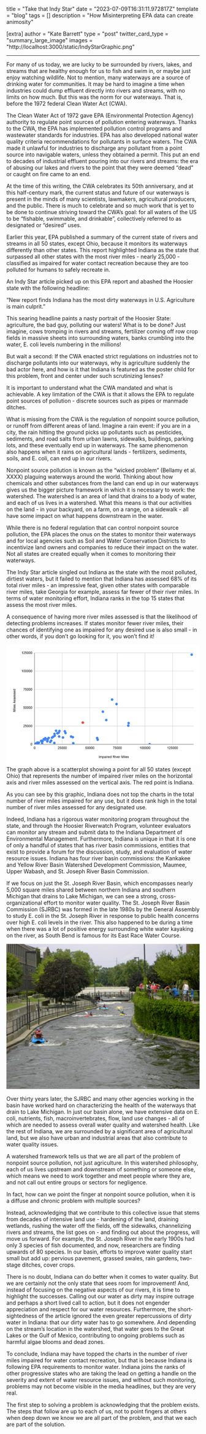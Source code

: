 title = "Take that Indy Star"
date = "2023-07-09T16:31:11.972817Z"
template = "blog"
tags = []
description = "How Misinterpreting EPA data can create animosity"

[extra]
author = "Kate Barrett"
type = "post"
twitter_card_type = "summary_large_image" 
images = "http://localhost:3000/static/IndyStarGraphic.png"

---

<!-- Ideally, for SEO there should be an image after the first paragraph or two -->

For many of us today, we are lucky to be surrounded by rivers, lakes, and streams that are healthy enough for us to fish and swim in, or maybe just enjoy watching wildlife. Not to mention, many waterways are a source of drinking water for communities. It may be hard to imagine a time when industries could dump effluent directly into rivers and streams, with no limits on how much. But this was the norm for our waterways. That is, before the 1972 federal Clean Water Act (CWA).

The Clean Water Act of 1972 gave EPA (Environmental Protection Agency) authority to regulate point sources of pollution entering waterways. Thanks to the CWA, the EPA has implemented pollution control programs and wastewater standards for industries. EPA has also developed national water quality criteria recommendations for pollutants in surface waters. The CWA made it unlawful for industries to discharge any pollutant from a point source into navigable waters, unless they obtained a permit. This put an end to decades of industrial effluent pouring into our rivers and streams: the era of abusing our lakes and rivers to the point that they were deemed “dead” or caught on fire came to an end.

At the time of this writing, the CWA celebrates its 50th anniversary, and at this half-century mark, the current status and future of our waterways is present in the minds of many scientists, lawmakers, agricultural producers, and the public. There is much to celebrate and so much work that is yet to be done to continue striving toward the CWA’s goal: for all waters of the US to be “fishable, swimmable, and drinkable”, collectively referred to as designated or “desired” uses. 

Earlier this year, EPA published a summary of the current state of rivers and streams in all 50 states, except Ohio, because it monitors its waterways differently than other states. This report highlighted Indiana as the state that surpassed all other states with the most river miles - nearly 25,000 -  classified as impaired for water contact recreation because they are too polluted for humans to safely recreate in. 

An Indy Star article picked up on this EPA report and abashed the Hoosier state with the following headline:

“New report finds Indiana has the most dirty waterways in U.S. Agriculture is main culprit.”

This searing headline paints a nasty portrait of the Hoosier State: agriculture, the bad guy, polluting our waters! What is to be done? Just imagine, cows tromping in rivers and streams, fertilizer coming off row crop fields in massive sheets into surrounding waters, banks crumbling into the water, E. coli levels numbering in the millions!

But wait a second: If the CWA enacted strict regulations on industries not to discharge pollutants into our waterways, why is agriculture suddenly the bad actor here, and how is it that Indiana is featured as the poster child for this problem, front and center under such scrutinizing lenses? 

It is important to understand what the CWA mandated and what is achievable. A key limitation of the CWA is that it allows the EPA to regulate point sources of pollution - discrete sources such as pipes or manmade ditches. 

What is missing from the CWA is the regulation of nonpoint source pollution, or runoff from different areas of land. Imagine a rain event: if you are in a city, the rain hitting the ground picks up pollutants such as pesticides, sediments, and road salts from urban lawns, sidewalks, buildings, parking lots, and these eventually end up in waterways. The same phenomenon also happens when it rains on agricultural lands - fertilizers, sediments, soils, and E. coli, can end up in our rivers.

Nonpoint source pollution is known as the “wicked problem” (Bellamy et al. XXXX) plaguing waterways around the world. Thinking about how chemicals and other substances from the land can end up in our waterways gives us the bigger picture framework in which it is necessary to work: the watershed. The watershed is an area of land that drains to a body of water, and each of us lives in a watershed. What this means is that our activities on the land - in your backyard, on a farm, on a range, on a sidewalk - all have some impact on what happens downstream in the water.

While there is no federal regulation that can control nonpoint source pollution, the EPA places the onus on the states to monitor their waterways and for local agencies such as Soil and Water Conservation Districts to incentivize land owners and companies to reduce their impact on the water. Not all states are created equally when it comes to monitoring their waterways.

The Indy Star article singled out Indiana as the state with the most polluted, dirtiest waters, but it failed to mention that Indiana has assessed 68% of its total river miles - an impressive feat, given other states with comparable river miles, take Georgia for example, assess far fewer of their river miles. In terms of water monitoring effort, Indiana ranks in the top 15 states that assess the most river miles.

A consequence of having more river miles assessed is that the likelihood of detecting problems increases. If states monitor fewer river miles, their chances of identifying one as impaired for any desired use is also small - in other words, if you don’t go looking for it, you won’t find it!

![Relationship between river miles assessed and river miles impaired](/static/IndyStarGraphic.png)
The graph above is a scatterplot showing a point for all 50 states (except Ohio) that represents the number of impaired river miles on the horizontal axis and river miles assessed on the vertical axis. The red point is Indiana. 

As you can see by this graphic, Indiana does not top the charts in the total number of river miles impaired for any use, but it does rank high in the total number of river miles assessed for any designated use.

Indeed, Indiana has a rigorous water monitoring program throughout the state, and through the Hoosier Riverwatch Program, volunteer evaluators can monitor any stream and submit data to the Indiana Department of Environmental Management. Furthermore, Indiana is unique in that it is one of only a handful of states that has river basin commissions, entities that exist to provide a forum for the discussion, study, and evaluation of water resource issues. Indiana has four river basin commissions: the Kankakee and Yellow River Basin Watershed Development Commission, Maumee, Upper Wabash, and St. Joseph River Basin Commission. 

If we focus on just the St. Joseph River Basin, which encompasses nearly 5,000 square miles shared between northern Indiana and southern Michigan that drains to Lake Michigan, we can see a strong, cross-organizational effort to monitor water quality. The St. Joseph River Basin Commission (SJRBC) was formed in the late 1980s by the General Assembly to study E. coli in the St. Joseph River in response to public health concerns over high E. coli levels in the river. This also happened to be during a time when there was a lot of positive energy surrounding white water kayaking on the river, as South Bend is famous for its East Race Water Course.

![South Bend's popular East Race White Water Way](/static/South-Bend-East-Race.jpg)

Over thirty years later, the SJRBC and many other agencies working in the basin have worked hard on characterizing the health of the waterways that drain to Lake Michigan. In just our basin alone, we have extensive data on E. coli, nutrients, fish, macroinvertebrates, flow, land use changes - all of which are needed to assess overall water quality and watershed health. Like the rest of Indiana, we are surrounded by a significant area of agricultural land, but we also have urban and industrial areas that also contribute to water quality issues.

A watershed framework tells us that we are all part of the problem of nonpoint source pollution, not just agriculture. In this watershed philosophy, each of us lives upstream and downstream of something or someone else, which means we need to work together and meet people where they are, and not call out entire groups or sectors for negligence. 

In fact, how can we point the finger at nonpoint source pollution, when it is a diffuse and chronic problem with multiple sources?

Instead, acknowledging that we contribute to this collective issue that stems from decades of intensive land use - hardening of the land, draining wetlands, rushing the water off the fields, off the sidewalks, channelizing rivers and streams, the list goes on - and finding out about the progress, will move us forward. For example, the St. Joseph River in the early 1900s had only 3 species of fish documented, and now, researchers are finding upwards of 80 species. In our basin, efforts to improve water quality start small but add up: pervious pavement, grassed swales, rain gardens, two-stage ditches, cover crops.

There is no doubt, Indiana can do better when it comes to water quality. But we are certainly not the only state that sees room for improvement! And, instead of focusing on the negative aspects of our rivers, it is time to highlight the successes. Calling out our water as dirty may inspire outrage and perhaps a short lived call to action, but it does not engender appreciation and respect for our water resources. Furthermore, the short-sightedness of the article ignored the even greater repercussions of dirty water in Indiana: that our dirty water has to go somewhere. And depending on the stream’s location in the watershed, that water goes to the Great Lakes or the Gulf of Mexico, contributing to ongoing problems such as harmful algae blooms and dead zones.

To conclude, Indiana may have topped the charts in the number of river miles impaired for water contact recreation, but that is because Indiana is following EPA requirements to monitor water. Indiana joins the ranks of other progressive states who are taking the lead on getting a handle on the severity and extent of water resource issues, and without such monitoring, problems may not become visible in the media headlines, but they are very real. 

The first step to solving a problem is acknowledging that the problem exists. The steps that follow are up to each of us, not to point fingers at others when deep down we know we are all part of the problem, and that we each are part of the solution.




